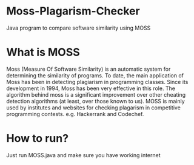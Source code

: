 # Moss-Plagarism-Checker
Java program to compare software similarity using MOSS

# What is MOSS
Moss (Measure Of Software Similarity) is an automatic system for determining the similarity of programs. To date, the main application of Moss has been in detecting plagiarism in programming classes. Since its development in 1994, Moss has been very effective in this role. The algorithm behind moss is a significant improvement over other cheating detection algorithms (at least, over those known to us).
MOSS is mainly used by institutes and websites for checking plagarism in competitive programming contests.
e.g. Hackerrank and Codechef.

# How to run?
Just run MOSS.java and make sure you have working internet 
